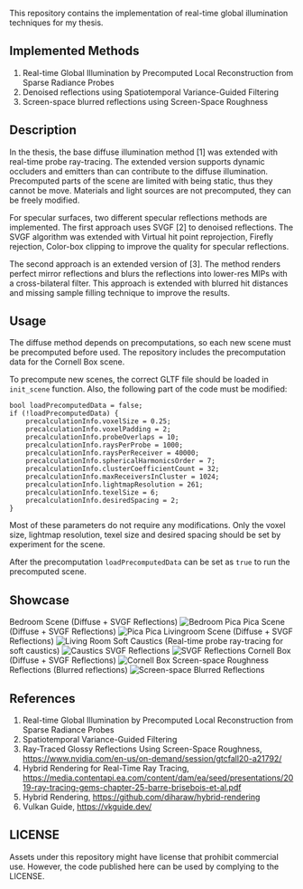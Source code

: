 This repository contains the implementation of real-time global illumination techniques for my thesis.

## Implemented Methods
1. Real-time Global Illumination by Precomputed Local Reconstruction from Sparse Radiance Probes
2. Denoised reflections using Spatiotemporal Variance-Guided Filtering
3. Screen-space blurred reflections using Screen-Space Roughness

## Description

In the thesis, the base diffuse illumination method [1] was extended with real-time probe ray-tracing. The extended version supports dynamic occluders and emitters than can contribute to the diffuse illumination. Precomputed parts of the scene are limited with being static, thus they cannot be move. Materials and light sources are not precomputed, they can be freely modified.

For specular surfaces, two different specular reflections methods are implemented. The first approach uses SVGF [2] to denoised reflections. The SVGF algorithm was extended with Virtual hit point reprojection, Firefly rejection, Color-box clipping to improve the quality for specular reflections.

The second approach is an extended version of [3]. The method renders perfect mirror reflections and blurs the reflections into lower-res MIPs with a cross-bilateral filter. This approach is extended with blurred hit distances and missing sample filling technique to improve the results.

## Usage

The diffuse method depends on precomputations, so each new scene must be precomputed before used. The repository includes the precomputation data for the Cornell Box scene.

To precompute new scenes, the correct GLTF file should be loaded in `init_scene` function. Also, the following part of the code must be modified:

    bool loadPrecomputedData = false;
    if (!loadPrecomputedData) {
        precalculationInfo.voxelSize = 0.25;
        precalculationInfo.voxelPadding = 2;
        precalculationInfo.probeOverlaps = 10;
        precalculationInfo.raysPerProbe = 1000;
        precalculationInfo.raysPerReceiver = 40000;
        precalculationInfo.sphericalHarmonicsOrder = 7;
        precalculationInfo.clusterCoefficientCount = 32;
        precalculationInfo.maxReceiversInCluster = 1024;
        precalculationInfo.lightmapResolution = 261;
        precalculationInfo.texelSize = 6;
        precalculationInfo.desiredSpacing = 2;
    }

Most of these parameters do not require any modifications. Only the voxel size, lightmap resolution, texel size and desired spacing should be set by experiment for the scene.

After the precomputation `loadPrecomputedData` can be set as `true` to run the precomputed scene.


## Showcase

Bedroom Scene (Diffuse + SVGF Reflections)
![Bedroom](images/bedroom.png "Bedroom")
Pica Pica Scene (Diffuse + SVGF Reflections)
![Pica Pica](images/picapica.png "Pica Pica")
Livingroom Scene (Diffuse + SVGF Reflections)
![Living Room](images/livingroom.png "Living Room")
Soft Caustics (Real-time probe ray-tracing for soft caustics)
![Caustics](images/causticsdemo1.png "Soft Caustics")
SVGF Reflections
![SVGF Reflections](images/reflectiondemo1.png "SVGF Reflections")
Cornell Box (Diffuse + SVGF Reflections)
![Cornell Box](images/cornell.png "Cornell Box")
Screen-space Roughness Reflections (Blurred reflections)
![Screen-space Blurred Reflections](images/ssrreflections.png "Screen-space Blurred Reflections")

## References

1.  Real-time Global Illumination by Precomputed Local Reconstruction from Sparse Radiance Probes
2.  Spatiotemporal Variance-Guided Filtering
3.  Ray-Traced Glossy Reflections Using Screen-Space Roughness, https://www.nvidia.com/en-us/on-demand/session/gtcfall20-a21792/
4.  Hybrid Rendering for Real-Time Ray Tracing, https://media.contentapi.ea.com/content/dam/ea/seed/presentations/2019-ray-tracing-gems-chapter-25-barre-brisebois-et-al.pdf
5.  Hybrid Rendering, https://github.com/diharaw/hybrid-rendering
6.  Vulkan Guide, https://vkguide.dev/

## LICENSE

Assets under this repository might have license that prohibit commercial use. However, the code published here can be used by complying to the LICENSE.
